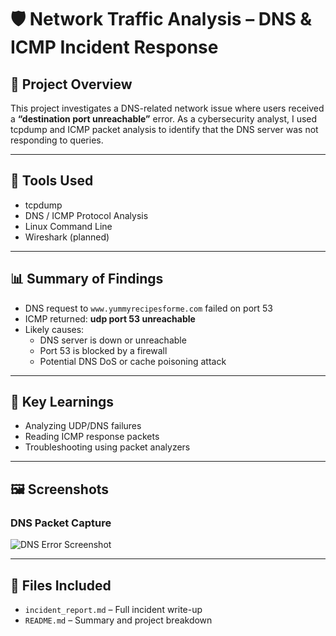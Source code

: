 # 🛡️ Network Traffic Analysis – DNS & ICMP Incident Response

## 📌 Project Overview
This project investigates a DNS-related network issue where users received a **“destination port unreachable”** error. As a cybersecurity analyst, I used tcpdump and ICMP packet analysis to identify that the DNS server was not responding to queries.

---

## 🧰 Tools Used
- tcpdump
- DNS / ICMP Protocol Analysis
- Linux Command Line
- Wireshark (planned)

---

## 📊 Summary of Findings
- DNS request to `www.yummyrecipesforme.com` failed on port 53
- ICMP returned: **udp port 53 unreachable**
- Likely causes:
  - DNS server is down or unreachable
  - Port 53 is blocked by a firewall
  - Potential DNS DoS or cache poisoning attack

---

## 🧠 Key Learnings
- Analyzing UDP/DNS failures
- Reading ICMP response packets
- Troubleshooting using packet analyzers

---

## 🖼️ Screenshots

### DNS Packet Capture

![DNS Error Screenshot](screenshots/Screenshot.png)

---

## 📁 Files Included
- `incident_report.md` – Full incident write-up
- `README.md` – Summary and project breakdown
